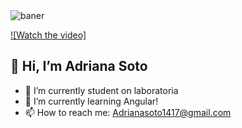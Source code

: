 
<img src="https://https://www.canva.com/design/DAEsVtxWUAY/JhLlLpjNL69RilzGKoUsFA/watch?utm_content=DAEsVtxWUAY&utm_campaign=designshare&utm_medium=link&utm_source=publishsharelink" alt="baner">

[![Watch the video]](https://https://www.canva.com/design/DAEsVtxWUAY/JhLlLpjNL69RilzGKoUsFA/watch?utm_content=DAEsVtxWUAY&utm_campaign=designshare&utm_medium=link&utm_source=publishsharelink)

## 👋 Hi, I’m  Adriana Soto

- 👀 I’m currently student on laboratoria
- 🌱 I’m currently learning Angular!
- 📫 How to reach me: Adrianasoto1417@gmail.com

<!-- Estoy estudiando Desarrollo Web en Laboratoria. -->
<!-- - 💞️ I’m looking to collaborate on ... -->
<!---
adriana17soto/adriana17soto is a ✨ special ✨ repository because its `README.md` (this file) appears on your GitHub profile.
You can click the Preview link to take a look at your changes.
--->
